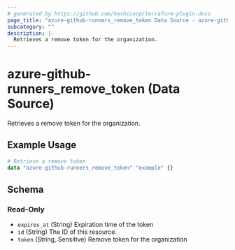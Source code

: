 ```yaml
---
# generated by https://github.com/hashicorp/terraform-plugin-docs
page_title: "azure-github-runners_remove_token Data Source - azure-github-runners"
subcategory: ""
description: |-
  Retrieves a remove token for the organization.
---
```


# azure-github-runners_remove_token (Data Source)

Retrieves a remove token for the organization.

## Example Usage

```terraform
# Retrieve a remove token
data "azure-github-runners_remove_token" "example" {}
```

<!-- schema generated by tfplugindocs -->
## Schema

### Read-Only

- `expires_at` (String) Expiration time of the token
- `id` (String) The ID of this resource.
- `token` (String, Sensitive) Remove token for the organization
